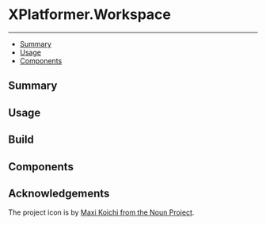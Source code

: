 # XPlatformer.Workspace

---

 * [Summary](#summary)
 * [Usage](#usage)
 * [Components](#components)

## Summary

## Usage

## Build

## Components

## Acknowledgements

The project icon is by [Maxi Koichi from the Noun Project](docs/icon/README.md).